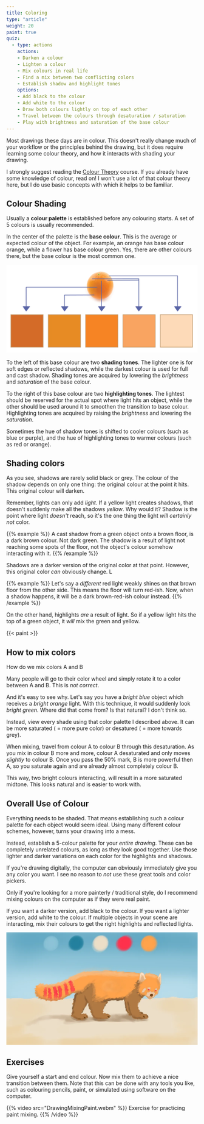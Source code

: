 ```yaml
---
title: Coloring
type: "article"
weight: 20
paint: true
quiz:
  - type: actions
    actions:
    - Darken a colour
    - Lighten a colour
    - Mix colours in real life
    - Find a mix between two conflicting colors
    - Establish shadow and highlight tones
    options:
    - Add black to the colour
    - Add white to the colour
    - Draw both colours lightly on top of each other
    - Travel between the colours through desaturation / saturation
    - Play with brightness and saturation of the base colour
---
```


Most drawings these days are in colour. This doesn't really change much of your workflow or the principles behind the drawing, but it does require learning some colour theory, and how it interacts with shading your drawing.

I strongly suggest reading the [Colour Theory](/tutorials/visual/colour-theory) course. If you already have some knowledge of colour, read on! I won't use a lot of that colour theory here, but I do use basic concepts with which it helps to be familiar.

## Colour Shading

Usually a **colour palette** is established before any colouring starts. A set of 5 colours is usually recommended. 

In the center of the palette is the **base colour**. This is the average or expected colour of the object. For example, an orange has base colour orange, while a flower has base colour green. Yes, there are other colours there, but the base colour is the most common one.

![Example of establishing a colour palette.](DrawingShadingColourPalette.webp)

To the left of this base colour are two **shading tones**. The lighter one is for soft edges or reflected shadows, while the darkest colour is used for full and cast shadow. Shading tones are acquired by lowering the *brightness* and *saturation* of the base colour.

To the right of this base colour are two **highlighting tones**. The lightest should be reserved for the actual spot where light hits an object, while the other should be used around it to smoothen the transition to base colour. Highlighting tones are acquired by raising the *brightness* and lowering the *saturation*.

Sometimes the hue of shadow tones is shifted to cooler colours (such as blue or purple), and the hue of highlighting tones to warmer colours (such as red or orange).

## Shading colors

As you see, shadows are rarely solid black or grey. The colour of the shadow depends on only one thing: the original colour at the point it hits. This original colour will darken.

Remember, lights can only add _light_. If a yellow light creates shadows, that doesn't suddenly make all the shadows _yellow_. Why would it? Shadow is the point where light _doesn't_ reach, so it's the one thing the light _will certainly not_ color.

{{% example %}}
A cast shadow from a green object onto a brown floor, is a dark brown colour. Not dark green. The shadow is a result of light not reaching some spots of the floor, not the object's colour somehow interacting with it.
{{% /example %}}

Shadows are a darker version of the original color at that point. However, this original color _can_ obviously change. L

{{% example %}}
Let's say a _different_ red light weakly shines on that brown floor from the other side. This means the floor will turn red-ish. Now, when a shadow happens, it will be a dark brown-red-ish colour instead.
{{% /example %}}

On the other hand, highlights _are_ a result of light. So if a yellow light hits the top of a green object, it _will_ mix the green and yellow. 

{{< paint >}}

## How to mix colors

How do we mix colors A and B

Many people will go to their color wheel and simply rotate it to a color between A and B. This is _not correct_.

And it's easy to see why. Let's say you have a _bright blue_ object which receives a _bright orange_ light. With this technique, it would suddenly look _bright green_. Where did that come from? Is that natural? I don't think so.

Instead, view every shade using that color palette I described above. It can be more saturated ( = more pure color) or desatured ( = more towards grey).

When mixing, travel from colour A to colour B through this desaturation. As you mix in colour B more and more, colour A desaturated and only moves _slightly_ to colour B. Once you pass the 50% mark, B is more powerful then A, so you saturate again and are already almost completely colour B.

This way, two bright colours interacting, will result in a more saturated midtone. This looks natural and is easier to work with.

## Overall Use of Colour

Everything needs to be shaded. That means establishing such a colour palette for each object would seem ideal. Using many different colour schemes, however, turns your drawing into a mess.

Instead, establish a 5-colour palette for your *entire drawing*. These can be completely unrelated colours, as long as they look good together. Use those lighter and darker variations on each color for the highlights and shadows.

If you're drawing digitally, the computer can obviously immediately give you any color you want. I see no reason to _not_ use these great tools and color pickers. 

Only if you're looking for a more painterly / traditional style, do I recommend mixing colours on the computer as if they were real paint.

If you want a darker version, add black to the colour. If you want a lighter version, add white to the colour. If multiple objects in your scene are interacting, mix their colours to get the right highlights and reflected lights.

![Example of drawing using a general color palette. I'm not the best painter, as you can see.](DrawingGeneralColourPalette.webp)

## Exercises

Give yourself a start and end colour. Now mix them to achieve a nice transition between them. Note that this can be done with any tools you like, such as colouring pencils, paint, or simulated using software on the computer.

{{% video src="DrawingMixingPaint.webm" %}}
Exercise for practicing paint mixing.
{{% /video %}}